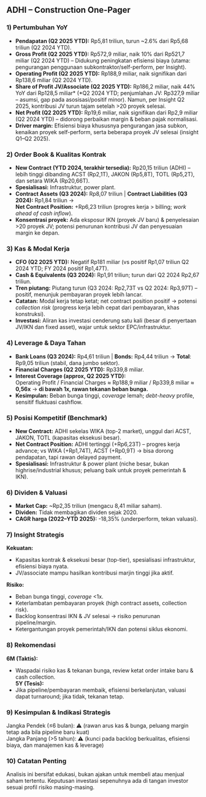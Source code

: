 ## ADHI – Construction One-Pager

### 1) Pertumbuhan YoY
- **Pendapatan (Q2 2025 YTD):** Rp5,81 triliun, turun ~2.6% dari Rp5,68 triliun (Q2 2024 YTD).  
- **Gross Profit (Q2 2025 YTD):** Rp572,9 miliar, naik 10% dari Rp521,7 miliar (Q2 2024 YTD) – Didukung peningkatan efisiensi biaya (utama: pengurangan penggunaan subkontraktor/self-perform, per Insight).
- **Operating Profit (Q2 2025 YTD):** Rp188,9 miliar, naik signifikan dari Rp138,6 miliar (Q2 2024 YTD).
- **Share of Profit JV/Associate (Q2 2025 YTD):** Rp186,2 miliar, naik 44% YoY dari Rp128,5 miliar* (*Q2 2024 YTD; penjumlahan JV: Rp327,9 miliar – asumsi, gap pada asosisasi/positif minor). Namun, per Insight Q2 2025, kontribusi JV turun tajam setelah >20 proyek selesai.
- **Net Profit (Q2 2025 YTD):** Rp19,6 miliar, naik signifikan dari Rp2,9 miliar (Q2 2024 YTD) –  didorong perbaikan margin & beban pajak normalisasi.
- **Driver margin:** Efisiensi biaya khususnya pengurangan jasa subkon, kenaikan proyek self-perform, serta beberapa proyek JV selesai (insight Q1–Q2 2025).

### 2) Order Book & Kualitas Kontrak
- **New Contract (YTD 2024, terakhir tersedia):** Rp20,15 triliun (ADHI) – lebih tinggi dibanding ACST (Rp2,1T), JAKON (Rp5,8T), TOTL (Rp5,2T), dan setara WIKA (Rp20,66T).
- **Spesialisasi:** Infrastruktur, power plant.
- **Contract Assets (Q3 2024):** Rp8,07 triliun | **Contract Liabilities (Q3 2024):** Rp1,84 triliun →  
  **Net Contract Position:** +Rp6,23 triliun (progres kerja > billing; _work ahead of cash inflow_).
- **Konsentrasi proyek:** Ada eksposur IKN (proyek JV baru) & penyelesaian >20 proyek JV; potensi penurunan kontribusi JV dan penyesuaian margin ke depan.

### 3) Kas & Modal Kerja
- **CFO (Q2 2025 YTD):** Negatif Rp181 miliar (vs positif Rp1,07 triliun Q2 2024 YTD; FY 2024 positif Rp1,47T).
- **Cash & Equivalents (Q3 2024):** Rp1,91 triliun; turun dari Q2 2024 Rp2,67 triliun.
- **Tren piutang:** Piutang turun (Q3 2024: Rp2,73T vs Q2 2024: Rp3,97T) – positif, menunjuk pembayaran proyek lebih lancar.
- **Catatan:** Modal kerja tetap ketat; net contract position positif → potensi _collection risk_ (progress kerja lebih cepat dari pembayaran, khas konstruksi).
- **Investasi:** Aliran kas investasi cenderung satu kali (besar di penyertaan JV/IKN dan fixed asset), wajar untuk sektor EPC/infrastruktur.

### 4) Leverage & Daya Tahan
- **Bank Loans (Q3 2024):** Rp4,61 triliun | **Bonds:** Rp4,44 triliun → **Total**: Rp9,05 triliun (stabil, dana jumbo sektor).
- **Financial Charges (Q2 2025 YTD):** Rp339,8 miliar.
- **Interest Coverage (approx, Q2 2025 YTD):**  
  Operating Profit / Financial Charges ≈ Rp188,9 miliar / Rp339,8 miliar ≈ **0,56x** → **di bawah 1x, rawan tekanan beban bunga.**
- **Kesimpulan:** Beban bunga tinggi, _coverage_ lemah; _debt-heavy_ profile, sensitif fluktuasi cashflow.

### 5) Posisi Kompetitif (Benchmark)
- **New Contract:** ADHI sekelas WIKA (top-2 market), unggul dari ACST, JAKON, TOTL (kapasitas eksekusi besar).
- **Net Contract Position:** ADHI tertinggi (+Rp6,23T) – progres kerja advance; vs WIKA (+Rp1,74T), ACST (+Rp0,9T) → bisa dorong pendapatan, tapi rawan delayed payment.
- **Spesialisasi:** Infrastruktur & power plant (niche besar, bukan highrise/industrial khusus; peluang baik untuk proyek pemerintah & IKN).

### 6) Dividen & Valuasi
- **Market Cap:** ~Rp2,35 triliun (mengacu 8,41 miliar saham).
- **Dividen:** Tidak membagikan dividen sejak 2020.
- **CAGR harga (2022–YTD 2025):** -18,35% (underperform, tekan valuasi).

### 7) Insight Strategis  
**Kekuatan:**  
- Kapasitas kontrak & eksekusi besar (top-tier), spesialisasi infrastruktur, efisiensi biaya nyata.
- JV/associate mampu hasilkan kontribusi marjin tinggi jika aktif.

**Risiko:**  
- Beban bunga tinggi, _coverage_ <1x.
- Keterlambatan pembayaran proyek (high contract assets, collection risk).
- Backlog konsentrasi IKN & JV selesai → risiko penurunan pipeline/margin.
- Ketergantungan proyek pemerintah/IKN dan potensi siklus ekonomi.

### 8) Rekomendasi  
**6M (Taktis):**  
- Waspadai risiko kas & tekanan bunga, review ketat order intake baru & cash collection.  
**5Y (Tesis):**  
- Jika pipeline/pembayaran membaik, efisiensi berkelanjutan, valuasi dapat turnaround; jika tidak, tekanan tetap.

### 9) Kesimpulan & Indikasi Strategis  
Jangka Pendek (≤6 bulan): ⚠️ (rawan arus kas & bunga, peluang margin tetap ada bila pipeline baru kuat)  
Jangka Panjang (>5 tahun): ⚠️ (kunci pada backlog berkualitas, efisiensi biaya, dan manajemen kas & leverage)

### 10) Catatan Penting  
Analisis ini bersifat edukasi, bukan ajakan untuk membeli atau menjual saham tertentu. Keputusan investasi sepenuhnya ada di tangan investor sesuai profil risiko masing-masing.